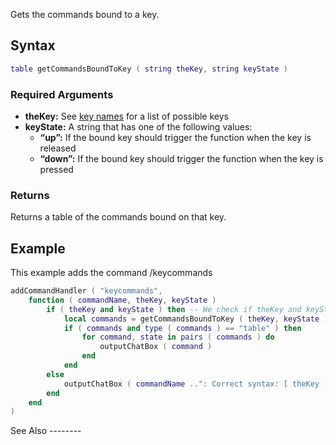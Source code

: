 Gets the commands bound to a key.

Syntax
------

``` lua
table getCommandsBoundToKey ( string theKey, string keyState )
```

### Required Arguments

-   **theKey:** See [key names](/key_names.md "wikilink") for a list of possible keys
-   **keyState:** A string that has one of the following values:
    -   **“up”:** If the bound key should trigger the function when the key is released
    -   **“down”:** If the bound key should trigger the function when the key is pressed

### Returns

Returns a table of the commands bound on that key.

Example
-------

<section name="Client" class="client" show="true">
This example adds the command /keycommands <theKey> <keyState>

``` lua
addCommandHandler ( "keycommands",
    function ( commandName, theKey, keyState )
        if ( theKey and keyState ) then -- We check if theKey and keyState is valid.
            local commands = getCommandsBoundToKey ( theKey, keyState )
            if ( commands and type ( commands ) == "table" ) then
                for command, state in pairs ( commands ) do
                    outputChatBox ( command )
                end
            end
        else
            outputChatBox ( commandName ..": Correct syntax: [ theKey ] [ keyState ]" )
        end
    end
)
```

</section>
See Also
--------
